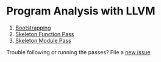 # Program Analysis with LLVM

1. [Bootstrapping](./bootstrap)
2. [Skeleton Function Pass](./skeleton-function-pass)
3. [Skeleton Module Pass](./skeleton-module-pass)

Trouble following or running the passes? File a [new issue](https://github.com/akshithg/program-analysis/issues/new/choose)

